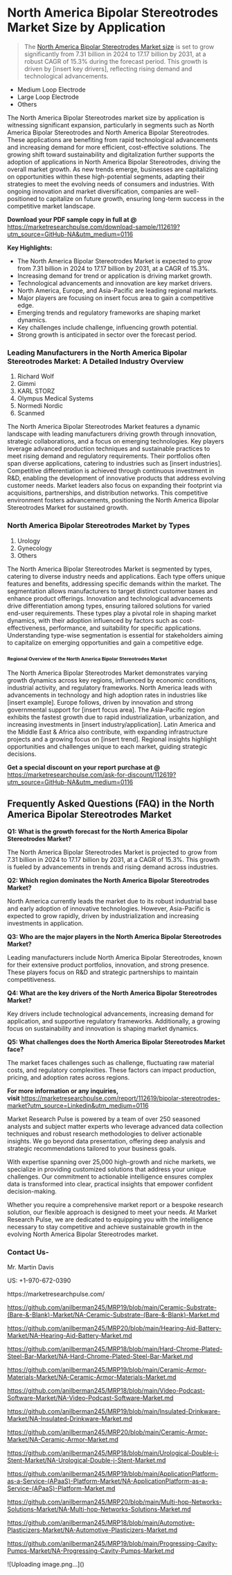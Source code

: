 <h1>North America Bipolar Stereotrodes Market&nbsp;Size by Application</h1><blockquote><p>The <a href="https://marketresearchpulse.com/download-sample/112619?utm_source=GitHub-NA&amp;utm_medium=0116">North America Bipolar Stereotrodes Market size</a> is set to grow significantly from 7.31 billion in 2024 to 17.17 billion by 2031, at a robust CAGR of 15.3% during the forecast period. This growth is driven by [insert key drivers], reflecting rising demand and technological advancements.</p></blockquote><ul><li>Medium Loop Electrode<li> Large Loop Electrode<li> Others</li></ul><p>The North America Bipolar Stereotrodes market size by application is witnessing significant expansion, particularly in segments such as North America Bipolar Stereotrodes and North America Bipolar Stereotrodes. These applications are benefiting from rapid technological advancements and increasing demand for more efficient, cost-effective solutions. The growing shift toward sustainability and digitalization further supports the adoption of applications in North America Bipolar Stereotrodes, driving the overall market growth. As new trends emerge, businesses are capitalizing on opportunities within these high-potential segments, adapting their strategies to meet the evolving needs of consumers and industries. With ongoing innovation and market diversification, companies are well-positioned to capitalize on future growth, ensuring long-term success in the competitive market landscape.</p><p><strong>Download your PDF sample copy in full at @ </strong><a href="https://marketresearchpulse.com/download-sample/112619?utm_source=GitHub-NA&amp;utm_medium=0116">https://marketresearchpulse.com/download-sample/112619?utm_source=GitHub-NA&amp;utm_medium=0116</a></p><p><strong>Key Highlights: </strong></p><ul><li>The North America Bipolar Stereotrodes Market is expected to grow from 7.31 billion in 2024 to 17.17 billion by 2031, at a CAGR of 15.3%.</li><li>Increasing demand for trend or application is driving market growth.</li><li>Technological advancements and innovation are key market drivers.</li><li>North America, Europe, and Asia-Pacific are leading regional markets.</li><li>Major players are focusing on insert focus area to gain a competitive edge.</li><li>Emerging trends and regulatory frameworks are shaping market dynamics.</li><li>Key challenges include challenge, influencing growth potential.</li><li>Strong growth is anticipated in sector over the forecast period.</li></ul><h3>Leading Manufacturers in the North America Bipolar Stereotrodes Market: A Detailed Industry Overview</h3><ol><li>Richard Wolf</li><li>Gimmi</li><li>KARL STORZ</li><li>Olympus Medical Systems</li><li>Normedi Nordic</li><li>Scanmed</li></ol><div class="flex max-w-full flex-col flex-grow"><div class="min-h-8 text-message flex w-full flex-col items-end gap-2 whitespace-normal break-words [.text-message+&amp;]:mt-5" dir="auto" data-message-author-role="assistant" data-message-id="fd8432e4-4910-450d-b182-61b7bfb0a01f" data-message-model-slug="gpt-4o"><div class="flex w-full flex-col gap-1 empty:hidden first:pt-[3px]"><div class="markdown prose w-full break-words dark:prose-invert light"><p>The North America Bipolar Stereotrodes Market features a dynamic landscape with leading manufacturers driving growth through innovation, strategic collaborations, and a focus on emerging technologies. Key players leverage advanced production techniques and sustainable practices to meet rising demand and regulatory requirements. Their portfolios often span diverse applications, catering to industries such as [insert industries]. Competitive differentiation is achieved through continuous investment in R&amp;D, enabling the development of innovative products that address evolving customer needs. Market leaders also focus on expanding their footprint via acquisitions, partnerships, and distribution networks. This competitive environment fosters advancements, positioning the North America Bipolar Stereotrodes Market for sustained growth.</p></div></div></div></div><h3>North America Bipolar Stereotrodes Market by Types</h3><ol><li>Urology<li> Gynecology<li> Others</li></ol><div class="flex max-w-full flex-col flex-grow"><div class="min-h-8 text-message flex w-full flex-col items-end gap-2 whitespace-normal break-words [.text-message+&amp;]:mt-5" dir="auto" data-message-author-role="assistant" data-message-id="084470be-0bb7-4664-bddf-5156b4f41249" data-message-model-slug="gpt-4o-mini"><div class="flex w-full flex-col gap-1 empty:hidden first:pt-[3px]"><div class="markdown prose w-full break-words dark:prose-invert light"><p>The North America Bipolar Stereotrodes Market is segmented by types, catering to diverse industry needs and applications. Each type offers unique features and benefits, addressing specific demands within the market. The segmentation allows manufacturers to target distinct customer bases and enhance product offerings. Innovation and technological advancements drive differentiation among types, ensuring tailored solutions for varied end-user requirements. These types play a pivotal role in shaping market dynamics, with their adoption influenced by factors such as cost-effectiveness, performance, and suitability for specific applications. Understanding type-wise segmentation is essential for stakeholders aiming to capitalize on emerging opportunities and gain a competitive edge.</p></div></div></div></div><h3><span style="font-size: 11px;">Regional Overview of the North America Bipolar Stereotrodes Market</span></h3><div class="flex max-w-full flex-col flex-grow"><div class="min-h-8 text-message flex w-full flex-col items-end gap-2 whitespace-normal break-words [.text-message+&amp;]:mt-5" dir="auto" data-message-author-role="assistant" data-message-id="e9038762-ce64-4e30-91c9-9bd413514231" data-message-model-slug="gpt-4o-mini"><div class="flex w-full flex-col gap-1 empty:hidden first:pt-[3px]"><div class="markdown prose w-full break-words dark:prose-invert light"><p>The North America Bipolar Stereotrodes Market demonstrates varying growth dynamics across key regions, influenced by economic conditions, industrial activity, and regulatory frameworks. North America leads with advancements in technology and high adoption rates in industries like [insert example]. Europe follows, driven by innovation and strong governmental support for [insert focus area]. The Asia-Pacific region exhibits the fastest growth due to rapid industrialization, urbanization, and increasing investments in [insert industry/application]. Latin America and the Middle East &amp; Africa also contribute, with expanding infrastructure projects and a growing focus on [insert trend]. Regional insights highlight opportunities and challenges unique to each market, guiding strategic decisions.</p></div></div></div></div><p><strong>Get a special discount on your report purchase at @ </strong><a href="https://marketresearchpulse.com/ask-for-discount/112619?utm_source=GitHub-NA&amp;utm_medium=0116">https://marketresearchpulse.com/ask-for-discount/112619?utm_source=GitHub-NA&amp;utm_medium=0116</a></p><h2>Frequently Asked Questions (FAQ) in the North America Bipolar Stereotrodes Market</h2><p><strong>Q1: What is the growth forecast for the North America Bipolar Stereotrodes Market?</strong></p><p>The North America Bipolar Stereotrodes Market is projected to grow from 7.31 billion in 2024 to 17.17 billion by 2031, at a CAGR of 15.3%. This growth is fueled by advancements in trends and rising demand across industries.</p><p><strong>Q2: Which region dominates the North America Bipolar Stereotrodes Market?</strong></p><p>North America currently leads the market due to its robust industrial base and early adoption of innovative technologies. However, Asia-Pacific is expected to grow rapidly, driven by industrialization and increasing investments in application.</p><p><strong>Q3: Who are the major players in the North America Bipolar Stereotrodes Market?</strong></p><p>Leading manufacturers include North America Bipolar Stereotrodes, known for their extensive product portfolios, innovation, and strong presence. These players focus on R&amp;D and strategic partnerships to maintain competitiveness.</p><p><strong>Q4: What are the key drivers of the North America Bipolar Stereotrodes Market?</strong></p><p>Key drivers include technological advancements, increasing demand for application, and supportive regulatory frameworks. Additionally, a growing focus on sustainability and innovation is shaping market dynamics.</p><p><strong>Q5: What challenges does the North America Bipolar Stereotrodes Market face?</strong></p><p>The market faces challenges such as challenge, fluctuating raw material costs, and regulatory complexities. These factors can impact production, pricing, and adoption rates across regions.</p><p><strong>For more information or any inquiries, visit&nbsp;</strong><a href="https://marketresearchpulse.com/report/112619/bipolar-stereotrodes-market?utm_source=Linkedin&utm_medium=0116">https://marketresearchpulse.com/report/112619/bipolar-stereotrodes-market?utm_source=Linkedin&utm_medium=0116</a></p><p>Market Research Pulse is powered by a team of over 250 seasoned analysts and subject matter experts who leverage advanced data collection techniques and robust research methodologies to deliver actionable insights. We go beyond data presentation, offering deep analysis and strategic recommendations tailored to your business goals.</p><p>With expertise spanning over 25,000 high-growth and niche markets, we specialize in providing customized solutions that address your unique challenges. Our commitment to actionable intelligence ensures complex data is transformed into clear, practical insights that empower confident decision-making.</p><p>Whether you require a comprehensive market report or a bespoke research solution, our flexible approach is designed to meet your needs. At Market Research Pulse, we are dedicated to equipping you with the intelligence necessary to stay competitive and achieve sustainable growth in the evolving North America Bipolar Stereotrodes market.</p><h3><strong>Contact Us-</strong></h3><p>Mr. Martin Davis</p><p>US: +1-970-672-0390</p><p>https://marketresearchpulse.com/</p><p><a href="https://github.com/anilberman245/MRP19/blob/main/Ceramic-Substrate-(Bare-&-Blank)-Market/NA-Ceramic-Substrate-(Bare-&-Blank)-Market.md">https://github.com/anilberman245/MRP19/blob/main/Ceramic-Substrate-(Bare-&-Blank)-Market/NA-Ceramic-Substrate-(Bare-&-Blank)-Market.md</a></p><p><a href="https://github.com/anilberman245/MRP20/blob/main/Hearing-Aid-Battery-Market/NA-Hearing-Aid-Battery-Market.md">https://github.com/anilberman245/MRP20/blob/main/Hearing-Aid-Battery-Market/NA-Hearing-Aid-Battery-Market.md</a></p><p><a href="https://github.com/anilberman245/MRP18/blob/main/Hard-Chrome-Plated-Steel-Bar-Market/NA-Hard-Chrome-Plated-Steel-Bar-Market.md">https://github.com/anilberman245/MRP18/blob/main/Hard-Chrome-Plated-Steel-Bar-Market/NA-Hard-Chrome-Plated-Steel-Bar-Market.md</a></p><p><a href="https://github.com/anilberman245/MRP19/blob/main/Ceramic-Armor-Materials-Market/NA-Ceramic-Armor-Materials-Market.md">https://github.com/anilberman245/MRP19/blob/main/Ceramic-Armor-Materials-Market/NA-Ceramic-Armor-Materials-Market.md</a></p><p><a href="https://github.com/anilberman245/MRP18/blob/main/Video-Podcast-Software-Market/NA-Video-Podcast-Software-Market.md">https://github.com/anilberman245/MRP18/blob/main/Video-Podcast-Software-Market/NA-Video-Podcast-Software-Market.md</a></p><p><a href="https://github.com/anilberman245/MRP19/blob/main/Insulated-Drinkware-Market/NA-Insulated-Drinkware-Market.md">https://github.com/anilberman245/MRP19/blob/main/Insulated-Drinkware-Market/NA-Insulated-Drinkware-Market.md</a></p><p><a href="https://github.com/anilberman245/MRP20/blob/main/Ceramic-Armor-Market/NA-Ceramic-Armor-Market.md">https://github.com/anilberman245/MRP20/blob/main/Ceramic-Armor-Market/NA-Ceramic-Armor-Market.md</a></p><p><a href="https://github.com/anilberman245/MRP18/blob/main/Urological-Double-j-Stent-Market/NA-Urological-Double-j-Stent-Market.md">https://github.com/anilberman245/MRP18/blob/main/Urological-Double-j-Stent-Market/NA-Urological-Double-j-Stent-Market.md</a></p><p><a href="https://github.com/anilberman245/MRP19/blob/main/ApplicationPlatform-as-a-Service-(APaaS)-Platform-Market/NA-ApplicationPlatform-as-a-Service-(APaaS)-Platform-Market.md">https://github.com/anilberman245/MRP19/blob/main/ApplicationPlatform-as-a-Service-(APaaS)-Platform-Market/NA-ApplicationPlatform-as-a-Service-(APaaS)-Platform-Market.md</a></p><p><a href="https://github.com/anilberman245/MRP20/blob/main/Multi-hop-Networks-Solutions-Market/NA-Multi-hop-Networks-Solutions-Market.md">https://github.com/anilberman245/MRP20/blob/main/Multi-hop-Networks-Solutions-Market/NA-Multi-hop-Networks-Solutions-Market.md</a></p><p><a href="https://github.com/anilberman245/MRP18/blob/main/Automotive-Plasticizers-Market/NA-Automotive-Plasticizers-Market.md">https://github.com/anilberman245/MRP18/blob/main/Automotive-Plasticizers-Market/NA-Automotive-Plasticizers-Market.md</a></p><p><a href="https://github.com/anilberman245/MRP19/blob/main/Progressing-Cavity-Pumps-Market/NA-Progressing-Cavity-Pumps-Market.md">https://github.com/anilberman245/MRP19/blob/main/Progressing-Cavity-Pumps-Market/NA-Progressing-Cavity-Pumps-Market.md</a></p>
![Uploading image.png…]()
